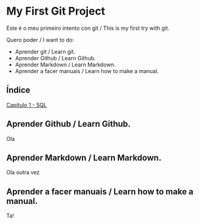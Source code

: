 # My First Git Project

Este é o meu primeiro intento con git / This is my first try with git.

Quero poder / I want to do:

- Aprender git / Learn git.
- Aprender Github / Learn Github.
- Aprender Markdown / Learn Markdown.
- Aprender a facer manuais / Learn how to make a manual.

## Índice

[Capítulo 1 - SQL](./capitulo-1/README.md)

## Aprender Github / Learn Github.

Ola

## Aprender Markdown / Learn Markdown.

Ola outra vez

## Aprender a facer manuais / Learn how to make a manual.
Ta!